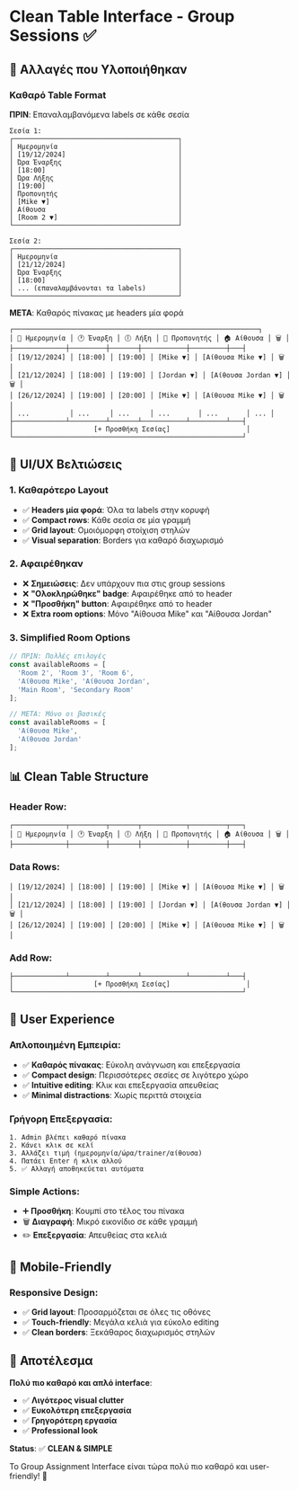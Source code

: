 # Clean Table Interface - Group Sessions ✅

## 🎯 **Αλλαγές που Υλοποιήθηκαν**

### **Καθαρό Table Format**
**ΠΡΙΝ**: Επαναλαμβανόμενα labels σε κάθε σεσία
```
Σεσία 1:
┌─────────────────────────────────────────┐
│ Ημερομηνία                              │
│ [19/12/2024]                            │
│ Ώρα Έναρξης                             │
│ [18:00]                                 │
│ Ώρα Λήξης                               │
│ [19:00]                                 │
│ Προπονητής                              │
│ [Mike ▼]                                │
│ Αίθουσα                                 │
│ [Room 2 ▼]                              │
└─────────────────────────────────────────┘

Σεσία 2:
┌─────────────────────────────────────────┐
│ Ημερομηνία                              │
│ [21/12/2024]                            │
│ Ώρα Έναρξης                             │
│ [18:00]                                 │
│ ... (επαναλαμβάνονται τα labels)        │
└─────────────────────────────────────────┘
```

**ΜΕΤΑ**: Καθαρός πίνακας με headers μία φορά
```
┌─────────────────────────────────────────────────────────────┐
│ 📅 Ημερομηνία │ 🕐 Έναρξη │ 🕕 Λήξη │ 👤 Προπονητής │ 🏠 Αίθουσα │ 🗑️ │
├─────────────┼─────────┼───────┼───────────┼─────────┼───┤
│ [19/12/2024] │ [18:00] │ [19:00] │ [Mike ▼] │ [Αίθουσα Mike ▼] │ 🗑️ │
│ [21/12/2024] │ [18:00] │ [19:00] │ [Jordan ▼] │ [Αίθουσα Jordan ▼] │ 🗑️ │
│ [26/12/2024] │ [19:00] │ [20:00] │ [Mike ▼] │ [Αίθουσα Mike ▼] │ 🗑️ │
│ ...          │ ...     │ ...     │ ...       │ ...       │ ... │
├─────────────┴─────────┴───────┴───────────┴─────────┴───┤
│                    [+ Προσθήκη Σεσίας]                   │
└─────────────────────────────────────────────────────────┘
```

## 🎨 **UI/UX Βελτιώσεις**

### **1. Καθαρότερο Layout**
- ✅ **Headers μία φορά**: Όλα τα labels στην κορυφή
- ✅ **Compact rows**: Κάθε σεσία σε μία γραμμή
- ✅ **Grid layout**: Ομοιόμορφη στοίχιση στηλών
- ✅ **Visual separation**: Borders για καθαρό διαχωρισμό

### **2. Αφαιρέθηκαν**
- ❌ **Σημειώσεις**: Δεν υπάρχουν πια στις group sessions
- ❌ **"Ολοκληρώθηκε" badge**: Αφαιρέθηκε από το header
- ❌ **"Προσθήκη" button**: Αφαιρέθηκε από το header
- ❌ **Extra room options**: Μόνο "Αίθουσα Mike" και "Αίθουσα Jordan"

### **3. Simplified Room Options**
```javascript
// ΠΡΙΝ: Πολλές επιλογές
const availableRooms = [
  'Room 2', 'Room 3', 'Room 6',
  'Αίθουσα Mike', 'Αίθουσα Jordan',
  'Main Room', 'Secondary Room'
];

// ΜΕΤΑ: Μόνο οι βασικές
const availableRooms = [
  'Αίθουσα Mike', 
  'Αίθουσα Jordan'
];
```

## 📊 **Clean Table Structure**

### **Header Row**:
```
┌─────────────┬─────────┬───────┬───────────┬─────────┬───┐
│ 📅 Ημερομηνία │ 🕐 Έναρξη │ 🕕 Λήξη │ 👤 Προπονητής │ 🏠 Αίθουσα │ 🗑️ │
├─────────────┼─────────┼───────┼───────────┼─────────┼───┤
```

### **Data Rows**:
```
│ [19/12/2024] │ [18:00] │ [19:00] │ [Mike ▼] │ [Αίθουσα Mike ▼] │ 🗑️ │
│ [21/12/2024] │ [18:00] │ [19:00] │ [Jordan ▼] │ [Αίθουσα Jordan ▼] │ 🗑️ │
│ [26/12/2024] │ [19:00] │ [20:00] │ [Mike ▼] │ [Αίθουσα Mike ▼] │ 🗑️ │
```

### **Add Row**:
```
├─────────────┴─────────┴───────┴───────────┴─────────┴───┤
│                    [+ Προσθήκη Σεσίας]                   │
└─────────────────────────────────────────────────────────┘
```

## 🎯 **User Experience**

### **Απλοποιημένη Εμπειρία**:
- ✅ **Καθαρός πίνακας**: Εύκολη ανάγνωση και επεξεργασία
- ✅ **Compact design**: Περισσότερες σεσίες σε λιγότερο χώρο
- ✅ **Intuitive editing**: Κλικ και επεξεργασία απευθείας
- ✅ **Minimal distractions**: Χωρίς περιττά στοιχεία

### **Γρήγορη Επεξεργασία**:
```
1. Admin βλέπει καθαρό πίνακα
2. Κάνει κλικ σε κελί
3. Αλλάζει τιμή (ημερομηνία/ώρα/trainer/αίθουσα)
4. Πατάει Enter ή κλικ αλλού
5. ✅ Αλλαγή αποθηκεύεται αυτόματα
```

### **Simple Actions**:
- ➕ **Προσθήκη**: Κουμπί στο τέλος του πίνακα
- 🗑️ **Διαγραφή**: Μικρό εικονίδιο σε κάθε γραμμή
- ✏️ **Επεξεργασία**: Απευθείας στα κελιά

## 📱 **Mobile-Friendly**

### **Responsive Design**:
- ✅ **Grid layout**: Προσαρμόζεται σε όλες τις οθόνες
- ✅ **Touch-friendly**: Μεγάλα κελιά για εύκολο editing
- ✅ **Clean borders**: Ξεκάθαρος διαχωρισμός στηλών

## 🎉 **Αποτέλεσμα**

**Πολύ πιο καθαρό και απλό interface**:
- ✅ **Λιγότερος visual clutter**
- ✅ **Ευκολότερη επεξεργασία**
- ✅ **Γρηγορότερη εργασία**
- ✅ **Professional look**

**Status**: ✅ **CLEAN & SIMPLE**

Το Group Assignment Interface είναι τώρα πολύ πιο καθαρό και user-friendly! 🚀
